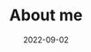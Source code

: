 ---
layout: layouts/page.njk
title: About me
section: about
date: 2022-09-02
permalink: /about/index.html
eleventyNavigation:
  key: About
  order: 1
---